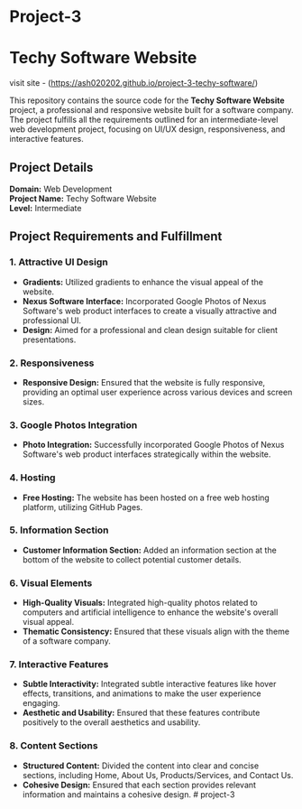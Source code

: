 ﻿# Project-3
# Techy Software Website 
visit site - (https://ash020202.github.io/project-3-techy-software/)

This repository contains the source code for the **Techy Software Website** project, a professional and responsive website built for a software company. The project fulfills all the requirements outlined for an intermediate-level web development project, focusing on UI/UX design, responsiveness, and interactive features.

## Project Details

**Domain:** Web Development  
**Project Name:** Techy Software Website  
**Level:** Intermediate

## Project Requirements and Fulfillment

### 1. Attractive UI Design
- **Gradients:** Utilized gradients to enhance the visual appeal of the website.
- **Nexus Software Interface:** Incorporated Google Photos of Nexus Software's web product interfaces to create a visually attractive and professional UI.
- **Design:** Aimed for a professional and clean design suitable for client presentations.

### 2. Responsiveness
- **Responsive Design:** Ensured that the website is fully responsive, providing an optimal user experience across various devices and screen sizes.

### 3. Google Photos Integration
- **Photo Integration:** Successfully incorporated Google Photos of Nexus Software's web product interfaces strategically within the website.

### 4. Hosting
- **Free Hosting:** The website has been hosted on a free web hosting platform, utilizing GitHub Pages.

### 5. Information Section
- **Customer Information Section:** Added an information section at the bottom of the website to collect potential customer details.

### 6. Visual Elements
- **High-Quality Visuals:** Integrated high-quality photos related to computers and artificial intelligence to enhance the website's overall visual appeal.
- **Thematic Consistency:** Ensured that these visuals align with the theme of a software company.

### 7. Interactive Features
- **Subtle Interactivity:** Integrated subtle interactive features like hover effects, transitions, and animations to make the user experience engaging.
- **Aesthetic and Usability:** Ensured that these features contribute positively to the overall aesthetics and usability.

### 8. Content Sections
- **Structured Content:** Divided the content into clear and concise sections, including Home, About Us, Products/Services, and Contact Us.
- **Cohesive Design:** Ensured that each section provides relevant information and maintains a cohesive design.
#   p r o j e c t - 3  
 